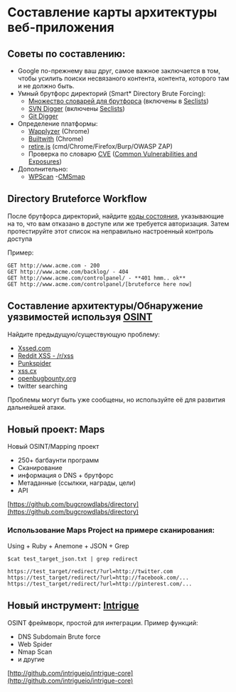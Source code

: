 # Составление карты архитектуры веб-приложения

## Советы по составлению:
- Google по-прежнему ваш друг, самое важное заключается в том, чтобы усилить поиски несвязаного контента, контента, которого там и не должно быть.
- Умный брутфорс директорий (Smart* Directory Brute Forcing):
  - [Множество словарей для брутфорса](https://github.com/danielmiessler/SecLists/tree/master/Discovery) (включены в [Seclists](https://github.com/danielmiessler/SecLists))
  - [SVN Digger](https://www.netsparker.com/blog/web-security/svn-digger-better-lists-for-forced-browsing/) (включены [Seclists](https://github.com/danielmiessler/SecLists))
  -  [Git Digger](https://github.com/wick2o/gitdigger)
- Определение платформы:
  - [Wapplyzer](https://wappalyzer.com/) (Chrome)
  - [Builtwith](https://chrome.google.com/webstore/detail/builtwith-technology-prof/dapjbgnjinbpoindlpdmhochffioedbn?hl=en) (Chrome)
  - [retire.js](http://retirejs.github.io/retire.js/) (cmd/Chrome/Firefox/Burp/OWASP ZAP)
  - Проверка по словарю [СVE](https://nvd.nist.gov/) ([Common Vulnerabilities and Exposures](http://cve.mitre.org/data/downloads/))
- Дополнительно:
  - [WPScan](https://wpscan.org/)
  -[CMSmap](https://github.com/Dionach/CMSmap)

## Directory Bruteforce Workflow
После брутфорса директорий, найдите [коды состояния](https://en.wikipedia.org/wiki/List_of_HTTP_status_codes), указывающие на то, что вам отказано в доступе или же требуется авторизация. Затем протестируйте этот список на неправильно настроенный контроль доступа 

Пример:

````
GET http://www.acme.com - 200
GET http://www.acme.com/backlog/ - 404
GET http://www.acme.com/controlpanel/ - **401 hmm.. ok**
GET http://www.acme.com/controlpanel/[bruteforce here now]
````

## Составление архитектуры/Обнаружение уязвимостей используя [OSINT](https://en.wikipedia.org/wiki/Open-source_intelligence)
Найдите предыдущую/существующую проблему:
- [Xssed.com](http://www.xssed.com/)
- [Reddit XSS - /r/xss](https://www.reddit.com/r/xss/)
- [Punkspider](https://www.punkspider.org/)
- [xss.cx](http://xss.cx/#gsc.tab=0)
- [openbugbounty.org](https://www.openbugbounty.org/)
- twitter searching

Проблемы могут быть уже сообщены, но используйте её для развития дальнейшей атаки.

## Новый проект: Maps
Новый OSINT/Mapping проект
- 250+ багбаунти программ
- Сканирование
- информация о DNS + брутфорс
- Метаданные (ссылкки, награды, цели)
- API

[https://github.com/bugcrowdlabs/directory](https://github.com/bugcrowdlabs/directory)

### Использование Maps Project на примере сканирования:
Using + Ruby + Anemone + JSON + Grep

````
$cat test_target_json.txt | grep redirect

https://test_target/redirect/?url=http://twitter.com
https://test_target/redirect/?url=http://facebook.com/...
https://test_target/redirect/?url=http://pinterest.com/...
````


## Новый инструмент: [Intrigue](https://intrigue.io/)
OSINT фреймворк, простой для интеграции. Пример функций:
- DNS Subdomain Brute force
- Web Spider
- Nmap Scan
- и другие

[http://github.com/intrigueio/intrigue-core](http://github.com/intrigueio/intrigue-core)
